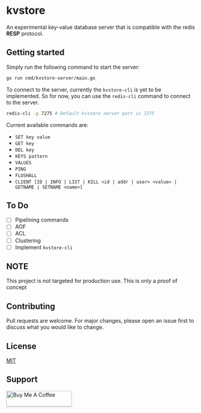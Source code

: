 # **kvstore**

An experimental key-value database server that is compatible with the redis **RESP** protocol.

## Getting started

Simply run the following command to start the server:

```bash
go run cmd/kvstore-server/main.go
```

To connect to the server, currently the `kvstore-cli` is yet to be implemented. So for now, you can use the `redis-cli` command to connect to the server.

```bash
redis-cli -p 7275 # Default kvstore server port is 7275
```

Current available commands are:

- `SET key value`
- `GET key`
- `DEL key`
- `KEYS pattern`
- `VALUES`
- `PING`
- `FLUSHALL`
- `CLIENT [ID | INFO | LIST | KILL <id | addr | user> <value> | GETNAME | SETNAME <name>]`

## To Do

- [ ] Pipelining commands
- [ ] AOF
- [ ] ACL
- [ ] Clustering
- [ ] Implement `kvstore-cli`

## NOTE

This project is not targeted for production use. This is only a proof of concept

## Contributing

Pull requests are welcome. For major changes, please open an issue first to discuss what you would like to change.

## License

[MIT](https://choosealicense.com/licenses/mit/)

## Support

<a href="https://www.buymeacoffee.com/hotpotato" target="_blank"><img src="https://www.buymeacoffee.com/assets/img/custom_images/orange_img.png" alt="Buy Me A Coffee" style="height: 41px !important;width: 174px !important;box-shadow: 0px 3px 2px 0px rgba(190, 190, 190, 0.5) !important;-webkit-box-shadow: 0px 3px 2px 0px rgba(190, 190, 190, 0.5) !important;" ></a>
